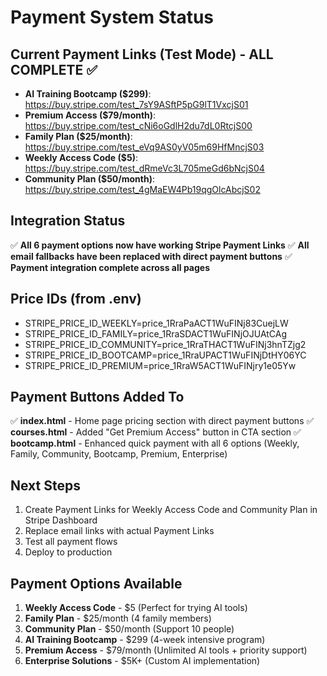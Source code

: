 # Payment System Status

## Current Payment Links (Test Mode) - ALL COMPLETE ✅

- **AI Training Bootcamp ($299)**: <https://buy.stripe.com/test_7sY9ASftP5pG9lT1VxcjS01>
- **Premium Access ($79/month)**: <https://buy.stripe.com/test_cNi6oGdlH2du7dL0RtcjS00>
- **Family Plan ($25/month)**: <https://buy.stripe.com/test_eVq9AS0yV05m69HfMncjS03>
- **Weekly Access Code ($5)**: <https://buy.stripe.com/test_dRmeVc3L705meGd6bNcjS04>
- **Community Plan ($50/month)**: <https://buy.stripe.com/test_4gMaEW4Pb19qgOlcAbcjS02>

## Integration Status

✅ **All 6 payment options now have working Stripe Payment Links**
✅ **All email fallbacks have been replaced with direct payment buttons**
✅ **Payment integration complete across all pages**

## Price IDs (from .env)

- STRIPE_PRICE_ID_WEEKLY=price_1RraPaACT1WuFINj83CuejLW
- STRIPE_PRICE_ID_FAMILY=price_1RraSDACT1WuFINjOJUAtCAg
- STRIPE_PRICE_ID_COMMUNITY=price_1RraTHACT1WuFINj3hnTZjg2
- STRIPE_PRICE_ID_BOOTCAMP=price_1RraUPACT1WuFINjDtHY06YC
- STRIPE_PRICE_ID_PREMIUM=price_1RraW5ACT1WuFINjry1e05Yw

## Payment Buttons Added To

✅ **index.html** - Home page pricing section with direct payment buttons
✅ **courses.html** - Added "Get Premium Access" button in CTA section
✅ **bootcamp.html** - Enhanced quick payment with all 6 options (Weekly, Family, Community, Bootcamp, Premium, Enterprise)

## Next Steps

1. Create Payment Links for Weekly Access Code and Community Plan in Stripe Dashboard
2. Replace email links with actual Payment Links
3. Test all payment flows
4. Deploy to production

## Payment Options Available

1. **Weekly Access Code** - $5 (Perfect for trying AI tools)
2. **Family Plan** - $25/month (4 family members)
3. **Community Plan** - $50/month (Support 10 people)
4. **AI Training Bootcamp** - $299 (4-week intensive program)
5. **Premium Access** - $79/month (Unlimited AI tools + priority support)
6. **Enterprise Solutions** - $5K+ (Custom AI implementation)
